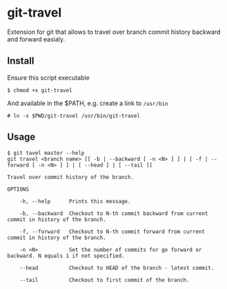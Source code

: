# git-travel
Extension for git that allows to travel over branch commit history backward and forward easialy.

## Install
Ensure this script executable
```
$ chmod +x git-travel
```
And available in the $PATH, e.g. create a link to `/usr/bin`
```
# ln -s $PWD/git-travel /usr/bin/git-travel
```

## Usage
```
$ git tavel master --help
git travel <branch name> [[ -b | --backward [ -n <N> ] ] | [ -f | --forward [ -n <N> ] ] | [ --head ] | [ --tail ]]

Travel over commit history of the branch.

OPTIONS

    -h, --help      Prints this message.

    -b, --backward  Checkout to N-th commit backward from current commit in history of the branch.

    -f, --forward   Checkout to N-th commit forward from current commit in history of the branch.

    -n <N>          Set the number of commits for go forward or backward. N equals 1 if not specified.

    --head          Checkout to HEAD of the branch - latest commit.

    --tail          Checkout to first commit of the branch.
```
